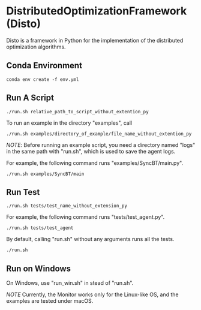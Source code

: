 # DistributedOptimizationFramework (Disto)
Disto is a framework in Python for the implementation of the distributed optimization algorithms.

## Conda Environment

    conda env create -f env.yml

## Run A Script

    ./run.sh relative_path_to_script_without_extention_py

To run an example in the directory "examples", call

    ./run.sh examples/directory_of_example/file_name_without_extention_py

*NOTE*: Before running an example script, you need a directory named "logs" in the same path with
"run.sh", which is used to save the agent logs.

For example, the following command runs "examples/SyncBT/main.py".

    ./run.sh examples/SyncBT/main


## Run Test

    ./run.sh tests/test_name_without_extension_py

For example, the following command runs "tests/test_agent.py".

    ./run.sh tests/test_agent

By default, calling "run.sh" without any arguments runs all the tests.

    ./run.sh

## Run on Windows
On Windows, use "run_win.sh" in stead of "run.sh".

*NOTE* Currently, the Monitor works only for the Linux-like OS, and the examples are tested under macOS.
